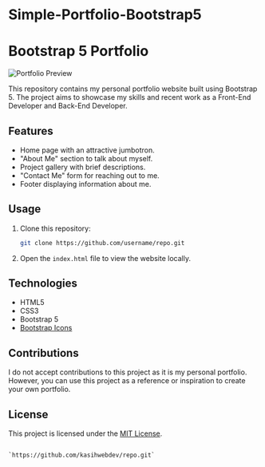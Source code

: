 # Simple-Portfolio-Bootstrap5

# Bootstrap 5 Portfolio

![Portfolio Preview](img/ssweb.jpg)

This repository contains my personal portfolio website built using Bootstrap 5. The project aims to showcase my skills and recent work as a Front-End Developer and Back-End Developer.

## Features

- Home page with an attractive jumbotron.
- "About Me" section to talk about myself.
- Project gallery with brief descriptions.
- "Contact Me" form for reaching out to me.
- Footer displaying information about me.

## Usage

1. Clone this repository:

   ```bash
   git clone https://github.com/username/repo.git
   ```

2. Open the `index.html` file to view the website locally.

## Technologies

- HTML5
- CSS3
- Bootstrap 5
- [Bootstrap Icons](https://icons.getbootstrap.com/)

## Contributions

I do not accept contributions to this project as it is my personal portfolio. However, you can use this project as a reference or inspiration to create your own portfolio.

## License

This project is licensed under the [MIT License](LICENSE).
```

`https://github.com/kasihwebdev/repo.git`
